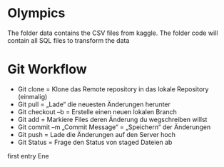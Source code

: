 # Olympics

The folder data contains the CSV files from kaggle.
The folder code will contain all SQL files to transform the data



# Git Workflow


- Git clone = Klone das Remote repository in das lokale Repository (einmalig)
- Git pull = „Lade“ die neuesten Änderungen herunter
- Git checkout –b <branchname> = Erstelle einen neuen lokalen Branch
- Git add <files> = Markiere Files deren Änderung du wegschreiben willst
- Git commit –m „Commit Message“ = „Speichern“ der Änderungen
- Git push = Lade die Änderungen auf den Server hoch
- Git Status = Frage den Status von staged Dateien ab

first entry Ene
